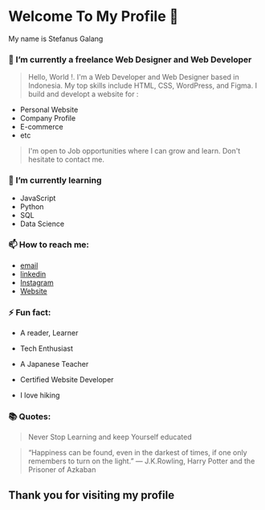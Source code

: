 # Welcome To My Profile 👋

My name is Stefanus Galang 

### 🔭 I’m currently a freelance Web Designer and Web Developer

>Hello, World !. I'm a Web Developer and Web Designer based in Indonesia. My top skills include HTML, CSS, WordPress, and Figma. 
>I build and developt a website for :
  - Personal Website
  - Company Profile
  - E-commerce
  - etc 
>I'm open to Job opportunities where I can grow and learn. Don't hesitate to contact me. 

### 🌱 I’m currently learning 

- JavaScript
- Python 
- SQL 
- Data Science

### 📫 How to reach me: 

- [email](mailto:project.bikinweb@gmail.com)
- [linkedin]( https://id.linkedin.com/in/stefanus-galang-wiby-listyanto-87bb411b9 )
- [Instagram](https://www.instagram.com/st_galang/) 
- [Website](https://stefanusgalang.github.io/)

### ⚡ Fun fact: 

- A reader, Learner

- Tech Enthusiast

- A Japanese Teacher 

-  Certified Website Developer 

- I love hiking


### 📚 Quotes:

> Never Stop Learning and keep Yourself educated 

> “Happiness can be found, even in the darkest of times, if one only remembers to turn on the light.”
― J.K.Rowling, Harry Potter and the Prisoner of Azkaban

## Thank you for visiting my profile
